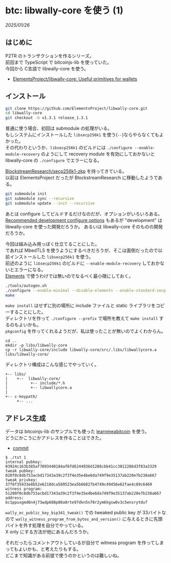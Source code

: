 # btc: libwally-core を使う (1)

_2025/01/26_

## はじめに

P2TR のトランザクションを作るシリーズ。  
前回まで TypeScript で bitcoinjs-lib を使っていた。  
今回から C言語で libwally-core を使う。

* [ElementsProject/libwally-core: Useful primitives for wallets](https://github.com/ElementsProject/libwally-core)

## インストール

```bash
git clone https://github.com/ElementsProject/libwally-core.git
cd libwally-core
git checkout -b v1.3.1 release_1.3.1
```

普通に使う場合、初回は submodule の処理がいる。  
もしシステムにインストールした `libsecp256k1` を使う(`--`)ならやらなくてもよかった。  
その代わりというか、`libsecp256k1` のビルドには `./configure --enable-module-recovery` のようにして recovery module を有効にしておかないと libwally-core の `./configure` でエラーになる。

[BlockstreamResearch/secp256k1-zkp](https://github.com/BlockstreamResearch/secp256k1-zkp) を持ってきている。  
以前は ElementsProject だったが BlockstreamResearch に移動したようである。

```bash
git submodule init
git submodule sync --recursive
git submodule update --init --recursive
```

あとは configure してビルドするだけなのだが、オプションがいろいろある。  
[Recommended development configure options](https://github.com/ElementsProject/libwally-core/tree/release_1.3.1?tab=readme-ov-file#recommended-development-configure-options) もあるが "development" は libwally-core を使った開発だろうか。
あるいは libwally-core そのものの開発だろうか。

今回は組み込み用っぽく仕立てることにした。  
であれば MbedTLS を使うようにするべきだろうが、そこは面倒だったので以前インストールした `libsecp256k1` を使う。  
前述のように `libsecp256k1` のビルドに `--enable-module-recovery` しておかないとエラーになる。  
[Elements](https://blockstream.com/elements/) で使うわけでは無いのでなるべく最小限にしておく。

```bash
./tools/autogen.sh
./configure --enable-minimal --disable-elements --enable-standard-secp --with-system-secp256k1 --disable-shared
make
```

`make install` はせずに別の場所に include ファイルと static ライブラリをコピーすることにした。  
ディレクトリを作って `./configure --prefix` で場所を教えて `make install` するのもよいかも。  
`pkgconfig` を作ってくれるようだが、私は使ったことが無いのでよくわからん。

```
cd ..
mkdir -p libs/libwally-core
cp -r libwally-core/include libwally-core/src/.libs/libwallycore.a libs/libwally-core/
```

ディレクトリ構成はこんな感じでやっていく。

```
+-- libs/
|    +--  libwally-core/
|          +-- include/*.h
|          +-- libwallycore.a
|
+-- c-keypath/
     +-- ...
```

## アドレス生成

データは bitcoinjs-lib のサンプルでも使った [learnmeabitcoin](https://learnmeabitcoin.com/technical/upgrades/taproot/#example-1-key-path-spend) を使う。  
どうにかこうにかアドレスを作ることはできた。

* [commit](https://github.com/hirokuma/c-keypath/blob/d9e2fbd92f0541c9ad1c2e72bf546a263364469a/main.c)

```console
$ ./tst 1
internal pubkey: 03924c163b385af7093440184af6fd6244936d1288cbb41cc3812286d3f83a3329
tweak pubkey:    020f0c8db753acbd17343a39c2f3f4e35e4be6da749f9e35137ab220e7b238a667
tweak privkey:   37f0f35933e8b52e6210dca589523ea5b66827b4749c49456e62fae4c89c6469
witness program: 51200f0c8db753acbd17343a39c2f3f4e35e4be6da749f9e35137ab220e7b238a667
address: bc1ppuxgmd6n4j73wdp688p08a8rte97dkn5n70r2ym6kgsw0v3c5ensrytduf
```

`wally_ec_public_key_bip341_tweak()` での tweaked public key が 33バイトなので
`wally_witness_program_from_bytes_and_version()` に与えるときに先頭バイトを外す処理を自分でやっている。  
X only にする方法が他にあるんだろうか。

それだったらコメントアウトしているが自分で witness program を作ってしまってもよいかも、と考えたりもする。  
どこまで知識がある前提で使うのかというのは難しいね。
